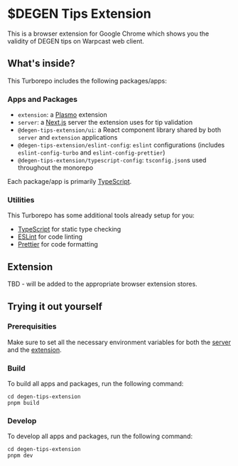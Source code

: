 # $DEGEN Tips Extension

This is a browser extension for Google Chrome which shows you the validity of DEGEN tips on Warpcast web client. 

## What's inside?

This Turborepo includes the following packages/apps:

### Apps and Packages

- `extension`: a [Plasmo](https://www.plasmo.com/) extension
- `server`: a [Next.js](https://nextjs.org/) server the extension uses for tip validation
- `@degen-tips-extension/ui`: a React component library shared by both `server` and `extension` applications
- `@degen-tips-extension/eslint-config`: `eslint` configurations (includes `eslint-config-turbo` and `eslint-config-prettier`)
- `@degen-tips-extension/typescript-config`: `tsconfig.json`s used throughout the monorepo

Each package/app is primarily [TypeScript](https://www.typescriptlang.org/).

### Utilities

This Turborepo has some additional tools already setup for you:

- [TypeScript](https://www.typescriptlang.org/) for static type checking
- [ESLint](https://eslint.org/) for code linting
- [Prettier](https://prettier.io) for code formatting

## Extension

TBD - will be added to the appropriate browser extension stores.

## Trying it out yourself

### Prerequisities

Make sure to set all the necessary environment variables for both the [server](/apps/server/README.md) and the [extension](/apps/extension/README.md).

### Build

To build all apps and packages, run the following command:

```
cd degen-tips-extension
pnpm build
```

### Develop

To develop all apps and packages, run the following command:

```
cd degen-tips-extension
pnpm dev
```
